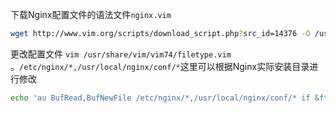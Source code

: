 下载Nginx配置文件的语法文件`nginx.vim`

```bash
wget http://www.vim.org/scripts/download_script.php?src_id=14376 -O /usr/share/vim/vim74/syntax/nginx.vim
```

更改配置文件 `vim /usr/share/vim/vim74/filetype.vim` 。`/etc/nginx/*,/usr/local/nginx/conf/*`这里可以根据Nginx实际安装目录进行修改

```bash
echo 'au BufRead,BufNewFile /etc/nginx/*,/usr/local/nginx/conf/* if &ft == '' | setfiletype nginx | endif' >> /usr/share/vim/vim74/filetype.vim
```

